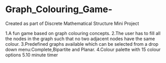 # Graph_Colouring_Game-
Created as part of Discrete Mathematical Structure Mini Project

1.A fun game based on graph colouring concepts.
2.The user has to fill all the nodes in the graph such that no two adjacent nodes have the same colour.
3.Predefined graphs available which can be selected from a drop down menu:Complete,Bipartite and Planar.
4.Colour palette with 15 colour options
5.10 minute timer
